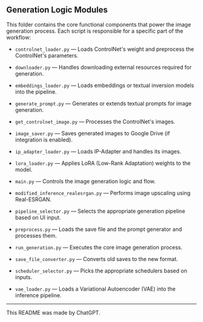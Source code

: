 ## Generation Logic Modules

This folder contains the core functional components that power the image generation process. Each script is responsible for a specific part of the workflow:

- `controlnet_loader.py` — Loads ControlNet's weight and preprocess the ControlNet's parameters.

- `downloader.py` — Handles downloading external resources required for generation.

- `embeddings_loader.py` — Loads embeddings or textual inversion models into the pipeline.

- `generate_prompt.py` — Generates or extends textual prompts for image generation.
  
- `get_controlnet_image.py` — Processes the ControlNet's images.

- `image_saver.py` — Saves generated images to Google Drive (if integration is enabled).

- `ip_adapter_loader.py` — Loads IP-Adapter and handles its images.

- `lora_loader.py` — Applies LoRA (Low-Rank Adaptation) weights to the model.

- `main.py` — Controls the image generation logic and flow.

- `modified_inference_realesrgan.py` — Performs image upscaling using Real-ESRGAN.

- `pipeline_selector.py` — Selects the appropriate generation pipeline based on UI input.
  
- `preprocess.py` — Loads the save file and the prompt generator and processes them.

- `run_generation.py` — Executes the core image generation process.

- `save_file_converter.py` — Converts old saves to the new format.

- `scheduler_selector.py` — Picks the appropriate schedulers based on inputs.

- `vae_loader.py` — Loads a Variational Autoencoder (VAE) into the inference pipeline.

---

This README was made by ChatGPT.
